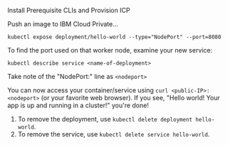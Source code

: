 Install Prerequisite CLIs and Provision ICP 

Push an image to IBM Cloud Private...

   ```kubectl expose deployment/hello-world --type="NodePort" --port=8080```

To find the port used on that worker node, examine your new service: 

   ```kubectl describe service <name-of-deployment>```

   Take note of the "NodePort:" line as `<nodeport>`


 You can now access your container/service using `curl <public-IP>:<nodeport>` (or your favorite web browser). If you see, "Hello world! Your app is up and running in a cluster!" you're done!

1. To remove the deployment, use `kubectl delete deployment hello-world`. 
2. To remove the service, use `kubectl delete service hello-world`.
